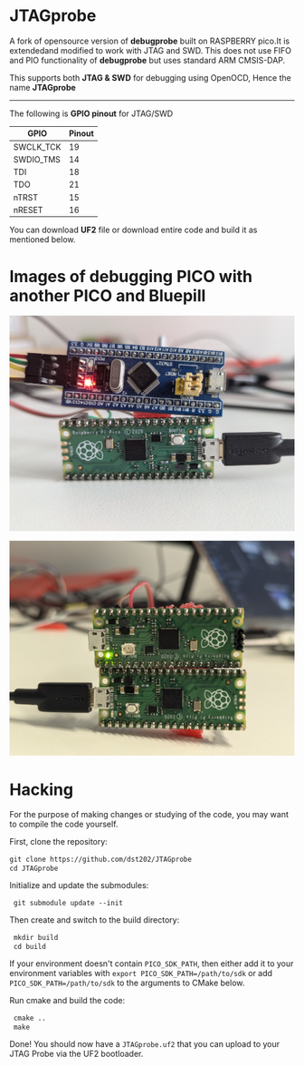 # JTAGprobe
A fork of opensource version of **debugprobe** built on RASPBERRY pico.It is extendedand  modified to work with JTAG and SWD. This does not use  FIFO and PIO functionality of **debugprobe** but uses  standard ARM CMSIS-DAP.

This supports both **JTAG & SWD** for debugging using OpenOCD, Hence the name **JTAGprobe**

___
The following is **GPIO pinout** for JTAG/SWD 





| GPIO       | Pinout  |
| --------   | ------- |
| SWCLK_TCK  | 19      |
| SWDIO_TMS  | 14      |
| TDI        | 18      |
| TDO        | 21      |
| nTRST      | 15      |
| nRESET     | 16      |

You can download **UF2** file or download entire code and build it as mentioned below.

# Images of debugging PICO with another PICO and Bluepill

![Bluepill Debug](images/bluepilldebug.jpg)

![Pico Debug](images/picodebug.jpg)



# Hacking

For the purpose of making changes or studying of the code, you may want to compile the code yourself.

First, clone the repository:
```
git clone https://github.com/dst202/JTAGprobe
cd JTAGprobe
```
Initialize and update the submodules:
```
 git submodule update --init
```
Then create and switch to the build directory:
```
 mkdir build
 cd build
```
If your environment doesn't contain `PICO_SDK_PATH`, then either add it to your environment variables with `export PICO_SDK_PATH=/path/to/sdk` or add `PICO_SDK_PATH=/path/to/sdk` to the arguments to CMake below.

Run cmake and build the code:
```
 cmake ..
 make
```
Done! You should now have a `JTAGprobe.uf2` that you can upload to your JTAG Probe via the UF2 bootloader.
